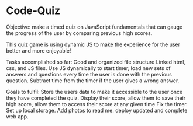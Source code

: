 # Code-Quiz

Objective: make a timed quiz on JavaScript fundamentals that can gauge the progress of the user by comparing previous high scores.

This quiz game is using dynamic JS to make the experience for the user better and more enjoyable!

Tasks accomplished so far: 
Good and organized file structure
Linked html, css, and JS files.
Use JS dynamically to start timer, load new sets of answers and questions every time the user is done with the previous question.
Subtract time from the timer if the user gives a wrong answer.

Goals to fulfil: 
Store the users data to make it accessible to the user once they have completed the quiz.
Display their score, allow them to save their high score, allow them to access their score at any given time
Fix the timer.
Set up local storage.
Add photos to read me.
deploy updated and complete web app.
